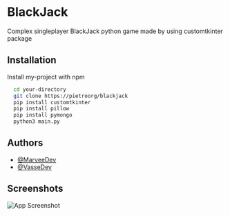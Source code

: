 
# BlackJack

Complex singleplayer BlackJack python game made by using customtkinter package


## Installation

Install my-project with npm

```bash
  cd your-directory
  git clone https://pietroorg/blackjack
  pip install customtkinter
  pip install pillow
  pip install pymongo
  python3 main.py
```
    
## Authors

- [@MarveeDev](https://www.github.com/MarveeDev)
- [@VasseDev](https://www.github.com/VasseDev)



## Screenshots

![App Screenshot](https://i.imgur.com/JkB6FA0.png)


